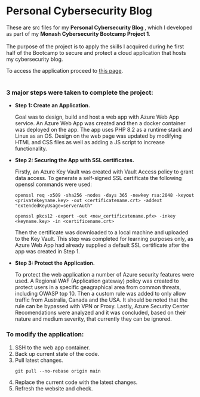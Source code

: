 <h1>Personal Cybersecurity Blog</h1>
These are src files for my <b> Personal Cybersecurity Blog </b>, which I developed as part of my <b>Monash Cybersecurity Bootcamp Project 1</b>.
<br></br>
The purpose of the project is to apply the skills I acquired during he first half of the Bootcamp to secure and protect a cloud application that hosts my cybersecurity blog.

To access the application proceed to <a href="https://dgarmashsecurity.azurewebsites.net/">this page</a>.
<br></br>
<h3>3 major steps were taken to complete the project:</h3>
<ul>
  <li><b>Step 1: Create an Application.</b> 
    <p>Goal was to design, build and host a web app with Azure Web App service. An Azure Web App was created and then a docker container was deployed on the app. The app uses PHP 8.2 as a runtime stack and Linux as an OS. Design on the web page was updated by modifying HTML and CSS files as well as adding a JS script to increase functionality.
    </p>
  </li>
  <li><b>Step 2: Securing the App with SSL certificates.</b> 
    <p> Firstly, an Azure Key Vault was created with Vault Access policy to grant data access. To generate a self-signed SSL certificate the following openssl commands were used:
     <p><code>openssl req -x509 -sha256 -nodes -days 365 -newkey rsa:2048 -keyout &lt;privatekeyname.key&gt; -out &lt;certificatename.crt&gt; -addext "extendedKeyUsage=serverAuth"</code> </p> 
      <p><code>openssl pkcs12 -export -out &lt;new_certificatename.pfx&gt; -inkey &lt;keyname.key&gt; -in &lt;certificename.crt&gt;</code></p> 
    Then the certificate was downloaded to a local machine and uploaded to the Key Vault. This step was completed for learning purposes only, as Azure Web App had already supplied a default SSL certificate after the app was created in Step 1.
    </p>
  </li>
  <li><b>Step 3: Protect the Application.</b> 
    <p> To protect the web application a number of Azure security features were used. A Regional WAF (Application gateway) policy was created to protect users in a specific geagraphical area from common threats, including OWASP top 10. Then a custom rule was added to only allow traffic from Australia, Canada and the USA. It should be noted that the rule can be bypassed with VPN or Proxy. Lastly, Azure Security Center Recomendations were analyzed and it was concluded, based on their nature and medium severity, that currently they can be ignored.
    </p>
  </li>
</ul>

<h3>To modify the application:</h3>
<ol>
  <li>SSH to the web app container.</li>
  <li>Back up current state of the code.</li>
  <li>Pull latest changes.
  <p><code>git pull --no-rebase origin main</code></p>
  </li>
  <li>Replace the current code with the latest changes.</li>
  <li>Refresh the website and check.</li>
</ol>
